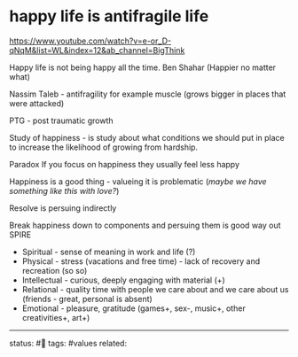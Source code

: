 # happy life is antifragile life 
https://www.youtube.com/watch?v=e-or_D-qNqM&list=WL&index=12&ab_channel=BigThink

Happy life is not being happy all the time.
Ben Shahar (Happier no matter what)


Nassim Taleb - antifragility
for example muscle (grows bigger in places that were attacked)

PTG - post traumatic growth

Study of happiness - is study about what conditions we should put in place to increase the likelihood of growing from hardship.


Paradox
If you focus on happiness they usually feel less happy

Happiness is a good thing - valueing it is problematic (*maybe we have something like this with love?*)

Resolve is persuing indirectly 

Break happiness down to components and persuing them is good way out
SPIRE
- Spiritual - sense of meaning in work and life (?)
- Physical - stress (vacations and free time) - lack of recovery and recreation (so so)
- Intellectual - curious, deeply engaging with material (+)
- Relational - quality time with people we care about and we care about us (friends - great, personal is absent)
- Emotional - pleasure, gratitude (games+, sex-, music+, other creativities+, art+)




---
status: #🌱
tags: #values 
related: 
